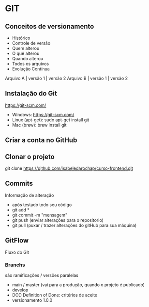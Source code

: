 # GIT
## Conceitos de versionamento
 - Histórico
 - Controle de versão
 - Quem alterou
 - O quê alterou 
 - Quando alterou
 - Todos os arquivos
 - Evolução Contínua

Arquivo A | versão 1 | versão 2
 Arquivo B | versão 1 | versão 2

## Instalação do Git
https://git-scm.com/
- Windows: https://git-scm.com/
- Linux (apt-get): sudo apt-get install git
- Mac (brew): brew install git

## Criar a conta no GitHub
 
 ## Clonar o projeto 
 git clone https://github.com/isabeledarochap/curso-frontend.git

## Commits
Informação de alteração
- após testado todo seu código
- git add *
- git commit -m "mensagem"
- git push (enviar alterações para o repositorio)
- git pull (puxar / trazer alterações do gitHub para sua máquina)

## GitFlow
Fluxo do Git

### Branchs
são ramificações / versões paralelas

- main / master (vai para a produção, quando o projeto é publicado)
- develop 
- DOD Definition of Done: critérios de aceite
- versionamento 1.0.0

